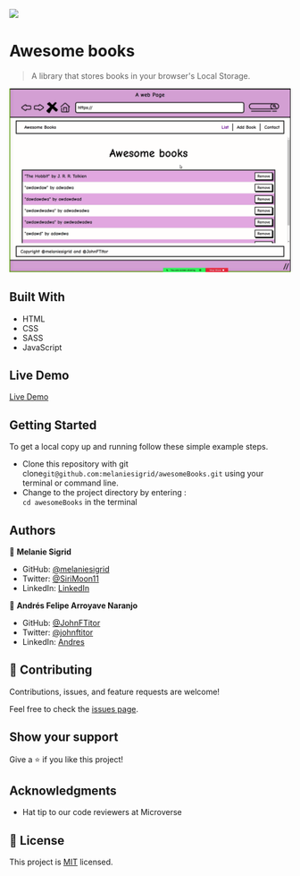 ![](https://img.shields.io/badge/Microverse-blueviolet)

# Awesome books

> A library that stores books in your browser's Local Storage.

![screenshot](./preview.gif)

## Built With

- HTML
- CSS
- SASS
- JavaScript
## Live Demo

[Live Demo](https://melaniesigrid.github.io/awesomeBooks/)

## Getting Started

To get a local copy up and running follow these simple example steps.

- Clone this repository with git clone```git@github.com:melaniesigrid/awesomeBooks.git``` using your terminal or command line.
- Change to the project directory by entering : <br>
```cd awesomeBooks``` in the terminal

## Authors

👤 **Melanie Sigrid**

- GitHub: [@melaniesigrid](https://github.com/melaniesigrid)
- Twitter: [@SiriMoon11](https://twitter.com/SiriMoon11)
- LinkedIn: [LinkedIn](https://www.linkedin.com/in/melanie-arellano-92aaa9194/)

👤 **Andrés Felipe Arroyave Naranjo**

- GitHub: [@JohnFTitor](https://github.com/JohnFTitor)
- Twitter: [@johnftitor](https://twitter.com/johnftitor)
- LinkedIn: [Andres](https://www.linkedin.com/in/andresfelipe117/?locale=en_US)

## 🤝 Contributing

Contributions, issues, and feature requests are welcome!

Feel free to check the [issues page](../../issues/).

## Show your support

Give a ⭐️ if you like this project!

## Acknowledgments

- Hat tip to our code reviewers at Microverse

## 📝 License

This project is [MIT](./MIT.md) licensed.